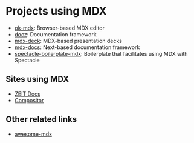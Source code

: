 # Projects using MDX

- [ok-mdx][]: Browser-based MDX editor
- [docz][]: Documentation framework
- [mdx-deck][]: MDX-based presentation decks
- [mdx-docs][]: Next-based documentation framework
- [spectacle-boilerplate-mdx][]: Boilerplate that facilitates using MDX with Spectacle

## Sites using MDX

- [ZEIT Docs][zeit-docs]
- [Compositor][compositor]

## Other related links

- [awesome-mdx][]

[ok-mdx]: https://github.com/jxnblk/ok-mdx
[mdx-deck]: https://github.com/jxnblk/mdx-deck
[mdx-docs]: https://github.com/jxnblk/mdx-docs
[docz]: https://www.docz.site/
[zeit-docs]: https://github.com/zeit/docs
[compositor]: https://compositor.io
[awesome-mdx]: https://github.com/transitive-bullshit/awesome-mdx
[spectacle-boilerplate-mdx]: https://github.com/FormidableLabs/spectacle-boilerplate-mdx
